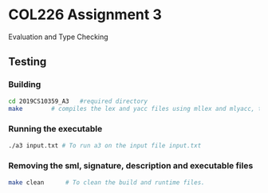 # COL226 Assignment 3

Evaluation and Type Checking

## Testing

### Building

```bash
cd 2019CS10359_A3   #required directory
make        # compiles the lex and yacc files using mllex and mlyacc, then compiles a3.mlb using mlton to generate the executable a3
```

### Running the executable

```bash
./a3 input.txt # To run a3 on the input file input.txt
```

### Removing the sml, signature, description and executable files

```bash
make clean      # To clean the build and runtime files.
```

